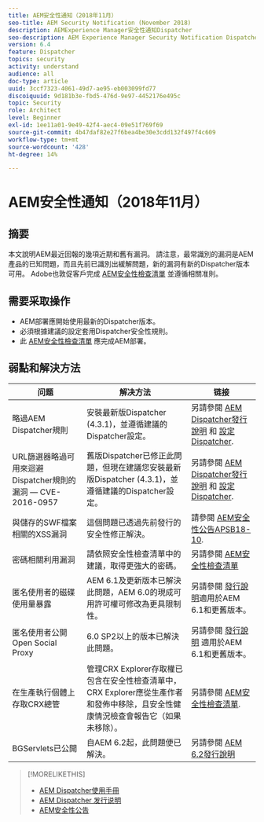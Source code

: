 ```yaml
---
title: AEM安全性通知（2018年11月）
seo-title: AEM Security Notification (November 2018)
description: AEMExperience Manager安全性通知Dispatcher
seo-description: AEM Experience Manager Security Notification Dispatcher
version: 6.4
feature: Dispatcher
topics: security
activity: understand
audience: all
doc-type: article
uuid: 3ccf7323-4061-49d7-ae95-eb003099fd77
discoiquuid: 9d181b3e-fbd5-476d-9e97-4452176e495c
topic: Security
role: Architect
level: Beginner
exl-id: 1ee11a01-9e49-42f4-aec4-09e51f769f69
source-git-commit: 4b47daf82e27f6bea4be30e3cdd132f497f4c609
workflow-type: tm+mt
source-wordcount: '428'
ht-degree: 14%

---
```


# AEM安全性通知（2018年11月）

## 摘要

本文說明AEM最近回報的幾項近期和舊有漏洞。 請注意，最常識別的漏洞是AEM產品的已知問題，而且先前已識別出緩解問題，新的漏洞有新的Dispatcher版本可用。 Adobe也敦促客戶完成 [AEM安全性檢查清單](https://helpx.adobe.com/cn/experience-manager/6-5/sites/administering/using/security-checklist.html) 並遵循相關准則。

## 需要采取操作

* AEM部署應開始使用最新的Dispatcher版本。
* 必須根據建議的設定套用Dispatcher安全性規則。
* 此 [AEM安全性檢查清單](https://helpx.adobe.com/cn/experience-manager/6-5/sites/administering/using/security-checklist.html) 應完成AEM部署。

## 弱點和解決方法

| 问题 | 解决方法 | 链接 |
|-------|------------|-------|
| 略過AEM Dispatcher規則 | 安裝最新版Dispatcher (4.3.1)，並遵循建議的Dispatcher設定。 | 另請參閱 [AEM Dispatcher發行說明](https://helpx.adobe.com/experience-manager/dispatcher/release-notes.html) 和 [設定Dispatcher](https://helpx.adobe.com/cn/experience-manager/dispatcher/using/dispatcher-configuration.html). |
| URL篩選器略過可用來迴避Dispatcher規則的漏洞 — CVE-2016-0957 | 舊版Dispatcher已修正此問題，但現在建議您安裝最新版Dispatcher (4.3.1)，並遵循建議的Dispatcher設定。 | 另請參閱 [AEM Dispatcher發行說明](https://helpx.adobe.com/experience-manager/dispatcher/release-notes.html) 和 [設定Dispatcher](https://helpx.adobe.com/cn/experience-manager/dispatcher/using/dispatcher-configuration.html). |
| 與儲存的SWF檔案相關的XSS漏洞 | 這個問題已透過先前發行的安全性修正解決。 | 請參閱 [AEM安全性公告APSB18-10](https://helpx.adobe.com/security/products/experience-manager/apsb18-10.html). |
| 密碼相關利用漏洞 | 請依照安全性檢查清單中的建議，取得更強大的密碼。 | 另請參閱 [AEM安全性檢查清單](https://helpx.adobe.com/cn/experience-manager/6-5/sites/administering/using/security-checklist.html) |
| 匿名使用者的磁碟使用量暴露 | AEM 6.1及更新版本已解決此問題，AEM 6.0的現成可用許可權可修改為更具限制性。 | 另請參閱 [發行說明](https://helpx.adobe.com/cn/experience-manager/aem-previous-versions.html)適用於AEM 6.1和更舊版本。 |
| 匿名使用者公開Open Social Proxy | 6.0 SP2以上的版本已解決此問題。 | 另請參閱 [發行說明](https://helpx.adobe.com/cn/experience-manager/aem-previous-versions.html) 適用於AEM 6.1和更舊版本。 |
| 在生產執行個體上存取CRX總管 | 管理CRX Explorer存取權已包含在安全性檢查清單中，CRX Explorer應從生產作者和發佈中移除，且安全性健康情況檢查會報告它（如果未移除）。 | 另請參閱 [AEM安全性檢查清單](https://helpx.adobe.com/experience-manager/6-4/sites/administering/using/security-checklist.html). |
| BGServlets已公開 | 自AEM 6.2起，此問題便已解決。 | 另請參閱 [AEM 6.2發行說明](https://helpx.adobe.com/cn/experience-manager/6-2/release-notes.html) |

>[!MORELIKETHIS]
>
>* [AEM Dispatcher使用手冊](https://helpx.adobe.com/experience-manager/dispatcher/user-guide.html)
>* [AEM Dispatcher 发行说明](https://helpx.adobe.com/experience-manager/dispatcher/release-notes.html)
>* [AEM安全性公告](https://helpx.adobe.com/security.html#experience-manager)

